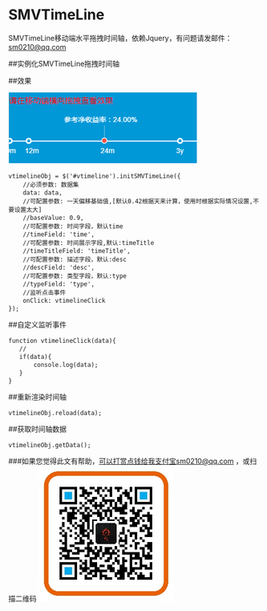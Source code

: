 # SMVTimeLine
SMVTimeLine移动端水平拖拽时间轴，依赖Jquery，有问题请发邮件：sm0210@qq.com

##实例化SMVTimeLine拖拽时间轴


##效果


![](https://github.com/sm0210/SMVTimeLine/blob/master/SMVTimeLine.png "SMVTimeLine")

````
vtimelineObj = $('#vtimeline').initSMVTimeLine({
	//必须参数: 数据集
	data: data,
	//可配置参数: 一天偏移基础值,[默认0.42根据天来计算，使用时根据实际情况设置,不要设置太大]
	//baseValue: 0.9,
	//可配置参数: 时间字段，默认time
	//timeField: 'time',
	//可配置参数: 时间展示字段,默认:timeTitle
	//timeTitleField: 'timeTitle',
	//可配置参数: 描述字段，默认:desc
	//descField: 'desc',
	//可配置参数: 类型字段，默认:type
	//typeField: 'type',
	//监听点击事件
	onClick: vtimelineClick
}); 
 ````
 
 ##自定义监听事件
 ````
 function vtimelineClick(data){
	//
	if(data){
		console.log(data);	
	}
}
 ````
 
 ##重新渲染时间轴
````
vtimelineObj.reload(data);
 ````
 
 ##获取时间轴数据
 
 ````
vtimelineObj.getData();
 ````
 
 ###如果您觉得此文有帮助，可以打赏点钱给我支付宝sm0210@qq.com ，或扫描二维码
![](https://github.com/sm0210/SMCalendar/blob/master/sm0210%40qq.com.jpg "sm0210@qq.com")
